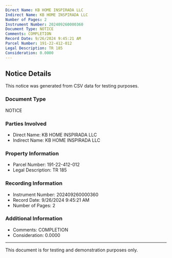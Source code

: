 ```yaml
---
Direct Name: KB HOME INSPIRADA LLC
Indirect Name: KB HOME INSPIRADA LLC
Number of Pages: 2
Instrument Number: 202409260000360
Document Type: NOTICE
Comments: COMPLETION
Record Date: 9/26/2024 9:45:21 AM
Parcel Number: 191-22-412-012
Legal Description: TR 185
Consideration: 0.0000
---
```


## Notice Details

This notice was generated from CSV data for testing purposes.

### Document Type
NOTICE

### Parties Involved
- Direct Name: KB HOME INSPIRADA LLC
- Indirect Name: KB HOME INSPIRADA LLC

### Property Information
- Parcel Number: 191-22-412-012
- Legal Description: TR 185

### Recording Information
- Instrument Number: 202409260000360
- Record Date: 9/26/2024 9:45:21 AM
- Number of Pages: 2

### Additional Information
- Comments: COMPLETION
- Consideration: 0.0000

---

This document is for testing and demonstration purposes only.
